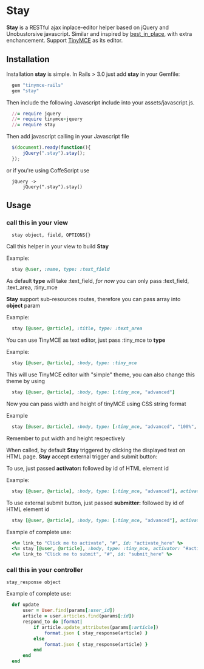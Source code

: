 # Stay
**Stay** is a RESTful ajax inplace-editor helper based on jQuery and Unobustorsive javascript.
Similar and inspired by [best_in_place](https://github.com/bernat/best_in_place), with extra
enchancement. Support [TinyMCE](http://tinymce.moxiecode.com/) as its editor.

## Installation
Installation **stay** is simple. In Rails > 3.0 just add **stay** in your Gemfile:

```ruby
  gem "tinymce-rails"
  gem "stay"
```
    
Then include the following Javascript include into your assets/javascript.js.

```ruby
  //= require jquery
  //= require tinymce-jquery
  //= require stay
```
 
Then add javascript calling in your Javascript file

```javascript
  $(document).ready(function(){
      jQuery(".stay").stay();
  });
```

or if you're using CoffeScript use

```   
  jQuery ->
      jQuery(".stay").stay()
```
     
## Usage

### call this in your view

```
  stay object, field, OPTIONS{}
```

Call this helper in your view to build **Stay**

Example:

```ruby
  stay @user, :name, type: :text_field
```
    
As default **type** will take :text_field, *for now* you can only pass :text_field, :text_area, :tiny_mce

**Stay** support sub-resources routes, therefore you can pass array into **object** param

Example:

```ruby
  stay [@user, @article], :title, type: :text_area
```
    
You can use TinyMCE as text editor, just pass :tiny_mce to **type**

Example:

```ruby
  stay [@user, @article], :body, type: :tiny_mce
```
    
This will use TinyMCE editor with "simple" theme, you can also change this theme by using

```ruby
  stay [@user, @article], :body, type: [:tiny_mce, "advanced"]
```    
Now you can pass width and height of tinyMCE using CSS string format

Example

```ruby
  stay [@user, @article], :body, type: [:tiny_mce, "advanced", "100%", "200px"]
```    

Remember to put width and height respectively

When called, by default **Stay** triggered by clicking the displayed text on HTML page.
**Stay** accept external trigger and submit button:

To use, just passed **activator:** followed by id of HTML element id

Example:

```ruby
  stay [@user, @article], :body, type: [:tiny_mce, "advanced"], activator: "#id_of_activator"
```
    
To use external submit button, just passed **submitter:** followed by id of HTML element id

```ruby
  stay [@user, @article], :body, type: [:tiny_mce, "advanced"], activator: "#id_of_activator", submitter: "#id_of_submit_button"
```
    
Example of complete use:

```ruby
  <%= link_to "Click me to activate", "#", id: "activate_here" %>
  <%= stay [@user, @article], :body, type: :tiny_mce, activator: "#activate_here", submitter: "#submit_here" %>
  <%= link_to "Click me to submit", "#", id: "submit_here" %>
```
    
### call this in your controller

    stay_response object
    
Example of complete use:

```ruby
  def update
      user = User.find(params[:user_id])
      article = user.articles.find(params[:id])
      respond_to do |format|
          if article.update_attributes(params[:article])
              format.json { stay_response(article) }
          else
              format.json { stay_response(article) }
          end
      end
  end
```
